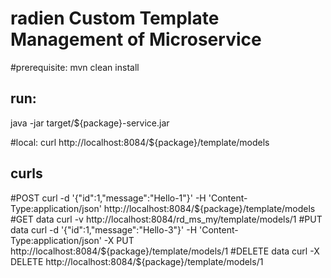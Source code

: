 # radien Custom Template Management of Microservice

#prerequisite: 
mvn clean install

## run: 
java -jar target/${package}-service.jar

#local:
curl http://localhost:8084/${package}/template/models

## curls
#POST 
curl -d '{"id":1,"message":"Hello-1"}' -H 'Content-Type:application/json' http://localhost:8084/${package}/template/models
#GET data
curl -v http://localhost:8084/rd_ms_my/template/models/1
#PUT data
curl -d '{"id":1,"message":"Hello-3"}' -H 'Content-Type:application/json' -X PUT http://localhost:8084/${package}/template/models/1
#DELETE data
curl -X DELETE http://localhost:8084/${package}/template/models/1